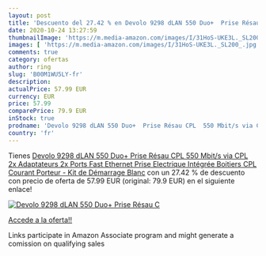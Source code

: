 ```yaml
---
layout: post
title: 'Descuento del 27.42 % en Devolo 9298 dLAN 550 Duo+  Prise Résau C'
date: 2020-10-24 13:27:59
thumbnailImage: 'https://m.media-amazon.com/images/I/31HoS-UKE3L._SL200_.jpg'
images: [ 'https://m.media-amazon.com/images/I/31HoS-UKE3L._SL200_.jpg' ]
comments: true
category: ofertas
author: ring
slug: 'B00M1WU5LY-fr'
description:
actualPrice: 57.99 EUR
currency: EUR
price: 57.99
comparePrice: 79.9 EUR
inStock: true
prodname: 'Devolo 9298 dLAN 550 Duo+  Prise Résau CPL  550 Mbit/s via CPL  2x Adaptateurs  2x Ports Fast Ethernet  Prise Electrique Intégrée  Boitiers CPL  Courant Porteur  - Kit de Démarrage  Blanc'
country: 'fr'
---
```


Tienes [Devolo 9298 dLAN 550 Duo+  Prise Résau CPL  550 Mbit/s via CPL  2x Adaptateurs  2x Ports Fast Ethernet  Prise Electrique Intégrée  Boitiers CPL  Courant Porteur  - Kit de Démarrage  Blanc](https://www.amazon.fr/dp/B00M1WU5LY/?tag=tolees0d-21) con un 27.42 % de descuento con precio de oferta de 57.99 EUR (original: 79.9 EUR) en el siguiente enlace!

[![Devolo 9298 dLAN 550 Duo+  Prise Résau C](https://m.media-amazon.com/images/I/31HoS-UKE3L._SL200_.jpg)](https://www.amazon.fr/dp/B00M1WU5LY/?tag=tolees0d-21)

[Accede a la oferta!!](https://www.amazon.fr/dp/B00M1WU5LY/?tag=tolees0d-21)

Links participate in Amazon Associate program and might generate a comission on qualifying sales


